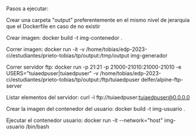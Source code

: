 Pasos a ejecutar:

Crear una carpeta "output" preferentemente en el mismo nivel de jerarquia que el Dockerfile en caso de no existir

Crear imagen:
	docker build -t img-contenedor .

Correr imagen:
	docker run -it -v /home/tobias/edp-2023-ci/estudiantes/prieto-tobias/tp/output:/tmp/output img-generador

Correr servidor ftp: 
	docker run -p 21:21 -p 21000-21010:21000-21010 -e USERS="tuiaedpuser|tuiaedpuser" -v /home/tobias/edp-2023-ci/estudiantes/prieto-tobias/tp/output:/ftp/tuiaedpuser delfer/alpine-ftp-server


Listar elementos del servidor:
	curl -l ftp://tuiaedpuser:tuiaedpuser@0.0.0.0

Crear la imagen del contenedor del usuario:
	docker build -t img-usuario .


Ejecutar el contenedor usuario:
	docker run -it --network="host" img-usuario /bin/bash
